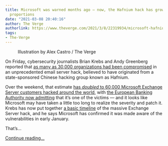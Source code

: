```yaml
---
title: Microsoft was warned months ago — now, the Hafnium hack has grown to gigantic
  proportions
date: "2021-03-08 20:40:16"
author: The Verge
authorlink: https://www.theverge.com/2021/3/8/22319934/microsoft-hafnium-hack-exchange-server-email-flaw-white-house
tags:
- The-Verge
---
```

<figure>
      <img alt="" src="https://cdn.vox-cdn.com/thumbor/cJxHCLnJkXm5zZ__lHjOU6wJg8k=/0x0:2040x1360/1310x873/cdn.vox-cdn.com/uploads/chorus_image/image/68931642/acastro_170621_1777_0007_v2_0001_2.0.jpg" />
        <figcaption>Illustration by Alex Castro / The Verge</figcaption>
    </figure>

  <p id="UWSWR9">On Friday, cybersecurity journalists Brian Krebs and Andy Greenberg reported that <a href="https://www.theverge.com/2021/3/5/22316189/microsoft-exchange-server-security-exploit-china-attack-30000-organizations">as many as 30,000 organizations had been compromised</a> in an unprecedented email server hack, believed to have originated from a state-sponsored Chinese hacking group known as Hafnium. </p>
<p id="VCiEhB">Over the weekend, that estimate <a href="https://www.bloomberg.com/news/articles/2021-03-07/hackers-breach-thousands-of-microsoft-customers-around-the-world">has <em>doubled</em> to 60,000 Microsoft Exchange Server customers hacked around the world</a>, with <a href="https://www.bbc.com/news/technology-56321567">the European Banking Authority now admitting</a> that it’s one of the victims — and it looks like Microsoft may have taken a little too long to realize the severity and patch it. Krebs has now put together <a href="https://krebsonsecurity.com/2021/03/a-basic-timeline-of-the-exchange-mass-hack/">a basic timeline</a> of the massive Exchange Server hack, and he says Microsoft has confirmed it was made aware of the vulnerabilities in early January. </p>
<p id="ZMFzRU">That’s...</p>
  <p>
    <a href="https://www.theverge.com/2021/3/8/22319934/microsoft-hafnium-hack-exchange-server-email-flaw-white-house">Continue reading&hellip;</a>
  </p>